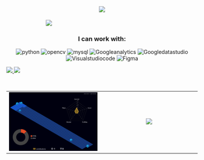 <div align="center">
  <a href="https://github.com/Aryanutkarsh">
    <img src="Header profile.gif">
  </a>
</div>

<br>
<div align="Right">
  <a href="https://github.com/Aryanutkarsh">
    <img align="right" width="400" src="https://cdn.jsdelivr.net/gh/Aryanutkarsh/Aryanutkarsh/20230408_002623.png">
  </a>
</div>
<br>
<h3 align="center">I can work with:</h3>
<p align="center">
      <img src="https://www.vectorlogo.zone/logos/python/python-icon.svg" alt="python" width="55" height="55 >
  <img src="https://www.vectorlogo.zone/logos/webflow/webflow-icon.svg" alt="webflow" width="55" height="55">
   <img src="https://www.vectorlogo.zone/logos/opencv/opencv-icon.svg" alt="opencv" width="55" height="55">
      <img src="https://www.vectorlogo.zone/logos/mysql/mysql-icon.svg" alt="mysql" width="45" height="55">
  <img src="https://www.vectorlogo.zone/logos/google_analytics/google_analytics-icon.svg" alt="Googleanalytics" width="45" height="55"/>
  <img src="https://cdn.cdnlogo.com/logos/g/40/google-data-studio.svg" alt="Googledatastudio" width="45" height="55"/>
<img src="https://www.vectorlogo.zone/logos/visualstudio_code/visualstudio_code-icon.svg" alt="Visualstudiocode" width="45" height="55"/>
<img src="https://www.vectorlogo.zone/logos/figma/figma-icon.svg" alt="Figma" width="45" height="55"/>                                                                                                                                       
</p>

<p align="left">
  <a href="https://github.com/Aryanutkarsh">
  <img width="49.5%" src="https://github-readme-stats.vercel.app/api?username=aryanutkarsh&show_icons=true&theme=gruvbox&hide_border=true" />
    <img width="49.5%" src="https://github-readme-streak-stats.herokuapp.com/?user=aryanutkarsh&theme=gruvbox&hide_border=true" />
  </a>
</p>
<br>

<div align=Center>
<table>
    <td align="Left" width="600">
<img src="https://raw.githubusercontent.com/Aryanutkarsh/Aryanutkarsh/main/profile-3d-contrib/profile-night-view.svg">
<br>
 </td>
  <td align="Center" width="600">
<a href="https://github.com/Aryanutkarsh">
<img src = "https://cdn.jsdelivr.net/gh/Aryanutkarsh/Aryanutkarsh/cool.jpg" width = 400px>
</a>
<br>
</td>
</table>
</div>

<!---<div align ="center"><img width="150%" src="https://raw.githubusercontent.com/Aryanutkarsh/Aryanutkarsh/output/github-contribution-grid-snake.svg"></div>
--->

